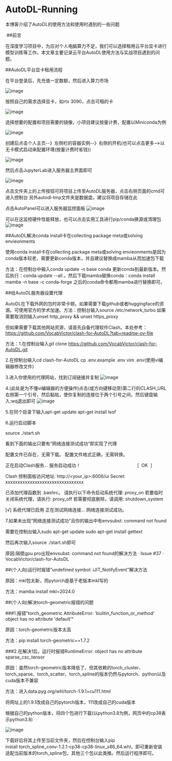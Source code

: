 # AutoDL-Running
本博客介绍了AutoDL的使用方法和使用时遇到的一些问题

​
##前言

在深度学习项目中，为应对个人电脑算力不足，我们可以选择租用云平台显卡进行模型训练等工作。本文章主要记录云平台AutoDL使用方法与实战项目遇到的问题。

##AutoDL平台显卡租用流程

在平台登录后，先充值一定数额，然后进入算力市场

![image](https://github.com/user-attachments/assets/7868c879-77d0-487a-b72e-cd9112a3236a)


按照自己的需求选择显卡，如rtx 3090，点击可租的卡

![image](https://github.com/user-attachments/assets/f8ad518f-0b6d-4818-bfa2-eff8ce3c1bbc)


选择想要的配置和项目需要的镜像，小项目建议按量计费，配置以Miniconda为例

![image](https://github.com/user-attachments/assets/655b7d7a-ec2f-4ac7-9ca5-0b3f1fcb9539)


创建后点击个人主页--》左侧栏的容器实例--》右侧的开机(也可以点击更多-->以无卡模式启动来配置环境(按量计费时省钱))

![image](https://github.com/user-attachments/assets/c62c3707-ad56-45c5-9483-a751a4b8185e)


然后点击JupyterLab进入服务器主界面即可

![image](https://github.com/user-attachments/assets/72babf98-2af4-4370-b826-c6994a91bc42)


点击文件夹上的上传按钮可将项目上传至AutoDL服务器，点击右侧页面的cmd可进入控制台
另外autodl-tmp文件夹是数据盘，建议将项目存储在此

点击AutoPanel可以进入服务器监控面板
![image](https://github.com/user-attachments/assets/59e6d015-a679-48dd-bcef-e33ae6701d1b)


可以在这监控硬件性能释放，也可以点击实用工具进行pip/conda换源或清理包
![image](https://github.com/user-attachments/assets/f981b4d5-4e16-4810-900b-675207f4ca0d)



##AutoDL解决conda install卡在collecting package meta或solving envieonments

使用conda install卡在collecting package meta或solving envieonments是因为conda版本较老，需要更新conda版本，并且建议替换成mamba从而加速包下载

方法：在控制台中输入conda update -n base conda 更新conda到最新版本。然后执行：conda update --all 。然后下载mamba替换conda：conda install mamba -n base -c conda-forge
之后的conda命令都用mamba进行替换即可。

##给AutoDL服务器设置代理

AutoDL在下载外网的包时非常卡顿。如果需要下载github或者huggingface的资源。可使用官方的学术加速。方法：控制台输入source /etc/network_turbo
如果需要取消则输入unset http_proxy && unset https_proxy

但如果需要下载其他网站资源，请首先自备代理软件Clash。本处参考：https://github.com/VocabVictor/clash-for-AutoDL?tab=readme-ov-file

方法：1.在控制台输入git clone https://github.com/VocabVictor/clash-for-AutoDL.git

2.在控制台输入cd clash-for-AutoDL
cp .env.example .env
vim .env(使用vi编辑器修改文件)

3.进入你使用的代理网站，找到订阅链接并复制
![image](https://github.com/user-attachments/assets/62d135f1-398c-402e-b08d-2a5943e46ab8)

4.(此处是为不懂vi编辑器的方便操作)点击(或方向键移动至)第二行的CLASH_URL右侧第一个引号，然后黏贴，使你复制的连接位于两个引号之间，然后键盘输入:wq退出即可
![image](https://github.com/user-attachments/assets/accb1ab2-6f0a-4077-83a9-01b8fafe75fc)



5.在同个目录下输入apt-get update
apt-get install lsof

6.运行启动脚本

source ./start.sh

看到下面的输出只要有“网络连接测试成功”即实现了代理

配置文件已存在，无需下载。
配置文件格式正确，无需转换。

正在启动Clash服务...
服务启动成功！                                             [  OK  ]

Clash 控制面板访问地址: http://<your_ip>:6006/ui
Secret: xxxxxxxxxxxxxxxxxxxxxxxxxxxxxxxx

已添加代理函数到 .bashrc。
请执行以下命令启动系统代理: proxy_on
若要临时关闭系统代理，请执行: proxy_off
若需要彻底删除，请调用: shutdown_system

[√] 系统代理已启用
正在测试网络连接...
网络连接测试成功。

7.如果未出现“网络连接测试成功”且你的输出中有envsubst: command not found

需要在控制台输入sudo apt-get update
sudo apt-get install gettext

然后再次输入source ./start.sh即可

原因:隔壁gpu.pro出现envsubst: command not found的解决方法 · Issue #37 · VocabVictor/clash-for-AutoDL

##(个人向)运行时报错"undefined symbol: iJIT_NotifyEvent"解决方法

原因：mkl包太新，而pytorch是基于老版本mkl写的

方法：mamba install mkl=2024.0

##(个人向)解决torch-geometric报错的问题

###1.报错"torch_geometric AttributeError: 'builtin_function_or_method' object has no attribute 'default'"

原因：torch-geometric版本太高

方法：pip install torch-geometric==1.7.2

###2.在解决1后，运行时报错RuntimeError: object has no attribute sparse_csc_tensor

原因：虽然torch-geometric版本降低了，但其依赖的torch_cluster、torch_sparse、torch_scatter、torch_spline的版本仍然与pytorch、python以及cuda版本不兼容

方法：进入data.pyg.org/whl/torch-1.9.1+cu111.html

将网址上的1.9.1改成自己的pytorch版本，111改成自己的cuda版本

根据自己的python版本，将四个包进行下载(以python3.8为例，网页中的cp38表示python3.8)

![image](https://github.com/user-attachments/assets/5ac2bea7-1a59-4d9f-a6d5-0a03bdef7844)


下载好后将其上传至当前文件夹，然后在控制台输入pip install torch_spline_conv-1.2.1-cp38-cp38-linux_x86_64.whl，即可重新安装适配当前版本的torch_spline包，其他三个包以此类推。然后运行程序即可。

​
